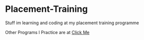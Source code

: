 # Placement-Training
Stuff im learning and coding at my placement training programme

Other Programs I Practice are at [Click Me](https://github.com/aryannaik225/Python-Practice)